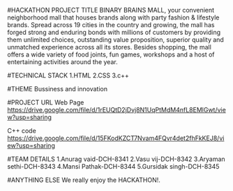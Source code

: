 #HACKATHON PROJECT TITLE
BINARY BRAINS MALL, your convenient neighborhood mall that houses  brands along with  party fashion & lifestyle brands. Spread across 19 cities in the country and growing, the mall has forged strong and enduring bonds with millions of customers by providing them unlimited choices, outstanding value proposition, superior quality and unmatched experience across all its stores. Besides shopping, the mall offers a wide variety of food joints, fun games, workshops and a host of entertaining activities around the year.


#TECHNICAL STACK
1.HTML
2.CSS
3.c++

#THEME
Bussiness and innovation

#PROJECT URL
Web Page
https://drive.google.com/file/d/1rEUQtD2jDvj8N1UqPtMdM4nfL8EMlGwt/view?usp=sharing

C++ code 
https://drive.google.com/file/d/15FKodKZCT7Nvam4FQvr4det2fhFkKEJ8/view?usp=sharing

#TEAM DETAILS
1.Anurag vaid-DCH-8341
2.Vasu vij-DCH-8342
3.Aryaman sethi-DCH-8343
4.Mansi Pathak-DCH-8344
5.Gursidak singh-DCH-8345

#ANYTHING ELSE
We really enjoy the HACKATHON!.


























